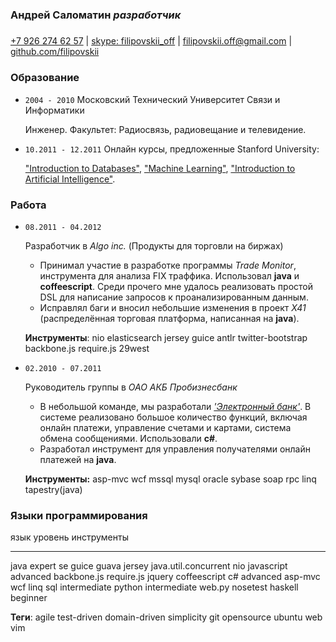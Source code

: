 ### Андрей Саломатин *разработчик*
##### 
[+7 926 274 62 57](callto:+79262746257) |
[skype: filipovskii_off](callto:filipovskii_off) |
[filipovskii.off@gmail.com](mailto:filipovskii.off@gmail.com?subject=Interview) |
[github.com/filipovskii](https://github.com/filipovskii)

### Образование
*   `2004 - 2010` Московский Технический Университет Связи и Информатики

    Инженер. Факультет: Радиосвязь, радиовещание и телевидение.

*   `10.2011 - 12.2011` Онлайн курсы, предложенные Stanford University:
    
    ["Introduction to Databases"](http://www.db-class.org/),  ["Machine Learning"](http://www.ml-class.org/), ["Introduction to Artificial Intelligence"](http://www.ai-class.com/).

### Работа
*   `08.2011 - 04.2012`

    Разработчик в *Algo inc.* (Продукты для торговли на биржах)

    - Принимал участие в разработке программы *Trade Monitor*, инструмента для анализа FIX траффика. Использовал **java** и **coffeescript**. Среди прочего мне удалось реализовать простой DSL для написание запросов к проанализированным данным.
    -   Исправлял баги и вносил небольшие изменения в проект *X41* (распределённая торговая платформа, написанная на **java**).

    **Инструменты**: nio elasticsearch jersey guice antlr twitter-bootstrap backbone.js require.js 29west

*   `02.2010 - 07.2011`

    Руководитель группы в *ОАО АКБ Пробизнесбанк*

    -   В небольшой команде, мы разработали *['Электронный банк'](http://www.e-life.ru/)*. В системе реализовано большое количество функций, включая онлайн платежи, управление счетами и картами, система обмена сообщениями. Использовали **c#**.
    -  Разработал инструмент для управления получателями онлайн платежей на **java**.

    **Инструменты:**  asp-mvc wcf mssql mysql oracle sybase soap rpc linq tapestry(java)

### Языки программирования

язык        уровень       инструменты
----------  --------      ------------------
java        expert        se guice guava jersey java.util.concurrent nio
javascript  advanced      backbone.js require.js jquery coffeescript
c#          advanced      asp-mvc wcf linq
sql         intermediate 
python      intermediate  web.py nosetest
haskell     beginner

**Теги**: agile test-driven domain-driven simplicity git opensource ubuntu web vim 
